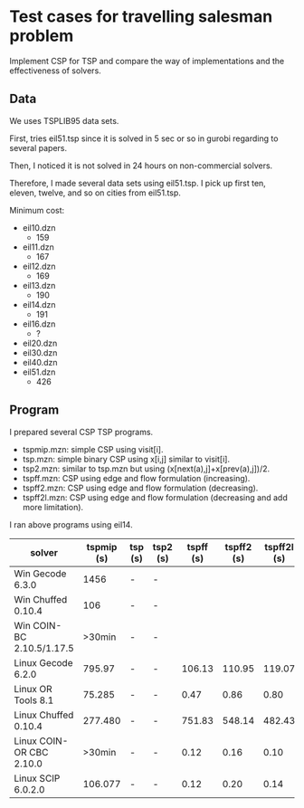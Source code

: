 # Test cases for travelling salesman problem

Implement CSP for TSP and compare the way of implementations and the
effectiveness of solvers.

## Data

We uses TSPLIB95 data sets.

First, tries eil51.tsp since it is solved in 5 sec or so in gurobi
regarding to several papers.

Then, I noticed it is not solved in 24 hours on non-commercial solvers.

Therefore, I made several data sets using eil51.tsp.  I pick up first
ten, eleven, twelve, and so on cities from eil51.tsp.

Minimum cost:

 - eil10.dzn
   - 159
 - eil11.dzn
   - 167
 - eil12.dzn
   - 169
 - eil13.dzn
   - 190
 - eil14.dzn
   - 191
 - eil16.dzn
   - ?
 - eil20.dzn
 - eil30.dzn
 - eil40.dzn
 - eil51.dzn
   - 426

## Program

I prepared several CSP TSP programs.

- tspmip.mzn: simple CSP using visit[i]. 
- tsp.mzn: simple binary CSP using x[i,j] similar to visit[i].
- tsp2.mzn: similar to tsp.mzn but using (x[next(a),j]+x[prev(a),j])/2.
- tspff.mzn: CSP using edge and flow formulation (increasing).
- tspff2.mzn: CSP using edge and flow formulation (decreasing).
- tspff2l.mzn: CSP using edge and flow formulation (decreasing and add more limitation).

I ran above programs using eil14.

|solver|tspmip (s)|tsp (s)|tsp2 (s)|tspff (s)|tspff2 (s)|tspff2l (s)|
|---|---|---|---|---|---|---|
|Win Gecode 6.3.0|1456|-|-|
|Win Chuffed 0.10.4|106|-|-|
|Win COIN-BC 2.10.5/1.17.5| >30min|-|-|
|Linux Gecode 6.2.0|795.97|-|-|106.13|110.95|119.07|
|Linux OR Tools 8.1|75.285|-|-|0.47|0.86|0.80|
|Linux Chuffed 0.10.4|277.480|-|-|751.83|548.14|482.43|
|Linux COIN-OR CBC 2.10.0| >30min|-|-|0.12|0.16|0.10|
|Linux SCIP 6.0.2.0|106.077|-|-|0.12|0.20|0.14|

